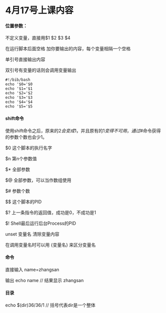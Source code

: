 # 4月17号上课内容
#### 位置参数：
不定义变量，直接用$1 $2 $3 $4

在运行脚本后面空格 加你要输出的内容，每个变量相隔一个空格
 
单引号直接输出内容

双引号有变量的话则会调用变量输出

```
#!/bib/bash
echo '$0='$0
echo '$1='$1
echo '$2='$2
echo '$3='$3
echo '$4='$4
echo '$5='$5
```


#### shift命令
使用shift命令之后，原来的$2会变成$1，并且原有的$1变得不可用，通过$#命令获得的参数个数也会少1。
 
$0  这个脚本的执行名字

$n  第n个参数值

$*  全部参数

$@ 全部参数，可以当作数组使用

$# 参数个数

$$ 这个脚本的PID

$? 上一条指令的返回值，成功是0，不成功是1

$!  Shell最后运行后台Process的PID

unset 变量名  清除变量内容

在调用变量名时可以用 {变量名} 来区分变量名

#### 命令
直接输入 name=zhangsan 

输出 echo name // 结果显示 zhangsan


#### 目录
echo $(dir)36/36/1  // 括号代表dir是一个整体